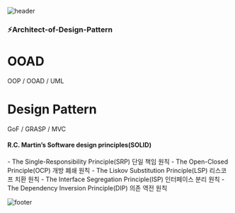 <!--
**dgreghub/dgreghub** is a ✨ _special_ ✨ repository because its `README.md` (this file) appears on your GitHub profile.

Here are some ideas to get you started:

- 🔭 I’m currently working on ...
- 🌱 I’m currently learning ...
- 👯 I’m looking to collaborate on ...
- 🤔 I’m looking for help with ...
- 💬 Ask me about ...
- 📫 How to reach me: ...
- 😄 Pronouns: ...
- ⚡ Fun fact: ...
-->
![header](https://capsule-render.vercel.app/api?type=wave&color=timeGradient&height=300&section=header&text=OneDayOneCommit&fontSize=45)
<h3>⚡Architect-of-Design-Pattern</h3>
<p>

# OOAD
  OOP / OOAD / UML

# Design Pattern
  GoF / GRASP / MVC 

<h4>R.C. Martin’s Software design principles(SOLID)</h4>
 - The Single-Responsibility Principle(SRP) 단일 책임 원칙
 - The Open-Closed Principle(OCP) 개방 폐쇄 원칙
 - The Liskov Substitution Principle(LSP) 리스코프 치환 원칙
 - The Interface Segregation Principle(ISP) 인터페이스 분리 원칙
 - The Dependency Inversion Principle(DIP) 의존 역전 원칙


![footer](https://capsule-render.vercel.app/api?type=wave&color=timeGradient&height=200&section=footer&fontSize=90)
